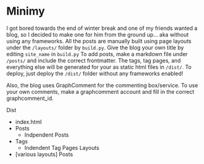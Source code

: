 # Minimy

I got bored towards the end of winter break and one of my friends wanted a blog, so I decided to make one for him from the ground up... aka without using any frameworks. All the posts are manually built using page layouts under the `/layouts/` folder by `build.py`. Give the blog your own title by editing `site_name` in `build.py` To add posts, make a markdown file under `/posts/` and include the correct frontmatter. The tags, tag pages, and everything else will be generated for your as static html files in `/dist/`. To deploy, just deploy the `/dist/` folder without any frameworks enabled!

Also, the blog uses GraphComment for the commenting box/service. To use your own comments, make a graphcomment account and fill in the correct graphcomment_id.


Dist
  - index.html
  - Posts
    - Indpendent Posts
  - Tags
    - Indendent Tag Pages
Layouts
  - [various layouts]
Posts